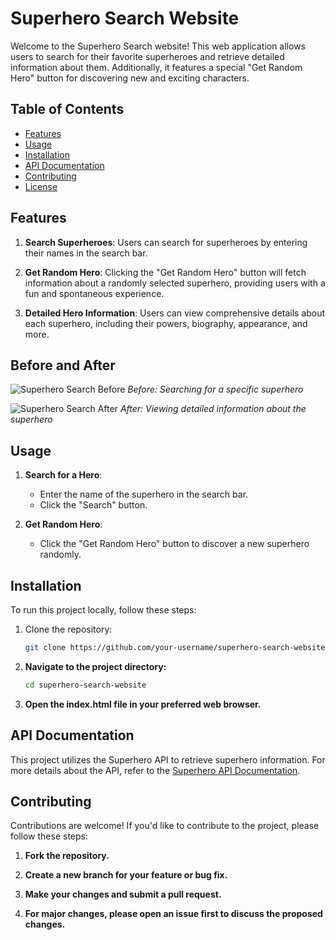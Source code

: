 # Superhero Search Website

Welcome to the Superhero Search website! This web application allows users to search for their favorite superheroes and retrieve detailed information about them. Additionally, it features a special "Get Random Hero" button for discovering new and exciting characters.

## Table of Contents

- [Features](#features)
- [Usage](#usage)
- [Installation](#installation)
- [API Documentation](#api-documentation)
- [Contributing](#contributing)
- [License](#license)

## Features

1. **Search Superheroes**: Users can search for superheroes by entering their names in the search bar.

2. **Get Random Hero**: Clicking the "Get Random Hero" button will fetch information about a randomly selected superhero, providing users with a fun and spontaneous experience.

3. **Detailed Hero Information**: Users can view comprehensive details about each superhero, including their powers, biography, appearance, and more.

## Before and After

![Superhero Search Before](Screenshots/Before.png)
_Before: Searching for a specific superhero_

![Superhero Search After](Screenshots/After.png)
_After: Viewing detailed information about the superhero_

## Usage

1. **Search for a Hero**:

   - Enter the name of the superhero in the search bar.
   - Click the "Search" button.

2. **Get Random Hero**:
   - Click the "Get Random Hero" button to discover a new superhero randomly.

## Installation

To run this project locally, follow these steps:

1. Clone the repository:

   ```bash
   git clone https://github.com/your-username/superhero-search-website.git

   ```

2. **Navigate to the project directory:**

   ```bash
   cd superhero-search-website
   ```

3. **Open the index.html file in your preferred web browser.**

## API Documentation

This project utilizes the Superhero API to retrieve superhero information. For more details about the API, refer to the [Superhero API Documentation](https://superheroapi.com/).

## Contributing

Contributions are welcome! If you'd like to contribute to the project, please follow these steps:

1. **Fork the repository.**

2. **Create a new branch for your feature or bug fix.**

3. **Make your changes and submit a pull request.**

4. **For major changes, please open an issue first to discuss the proposed changes.**
